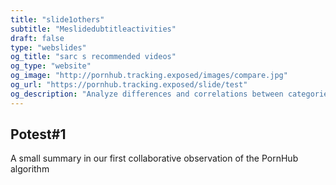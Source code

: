 ```yaml
---
title: "slide1others"
subtitle: "Meslidedubtitleactivities"
draft: false
type: "webslides"
og_title: "sarc s recommended videos"
og_type: "website"
og_image: "http://pornhub.tracking.exposed/images/compare.jpg" 
og_url: "https://pornhub.tracking.exposed/slide/test"
og_description: "Analyze differences and correlations between categories and the personalized experiencesm, even if nobody uses or abuses PH anymore ;) Let's get some independent insights"
---
```


<section>
    <span class="background"></span>
    <div class="wrap aligncenter">
    <h2>
        <strong>Potest#1</strong>
    </h2>
    <p class="text-intro">
        A small summary in our first collaborative observation of the PornHub algorithm
    </p>
    </div>
</section>
